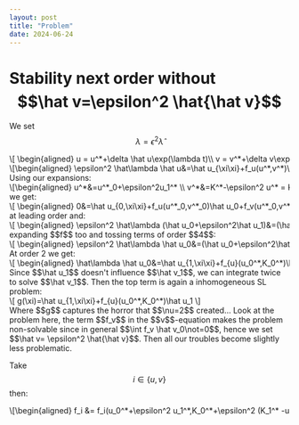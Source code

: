 ```yaml
---
layout: post
title: "Problem"
date: 2024-06-24
---
```

<style>
.math-container {
    max-width: 100%; /* Set a maximum width to prevent it from expanding the page */
    overflow-x: auto; /* Enable horizontal scrolling */
    white-space: nowrap; /* Prevent the text from wrapping */
}
</style>
# Stability next order without $$\hat v=\epsilon^2 \hat{\hat v}$$ 
We set $$\lambda = \epsilon^2 \hat\lambda$$ 
<div class="math-container">\[
\begin{aligned}
u = u^*+\delta \hat u\exp(\lambda t)\\
v = v^*+\delta v\exp(\lambda t) 
\end{aligned}
\]</div>
<div class="math-container">\[\begin{aligned}
\epsilon^2 \hat\lambda \hat u&=\hat u_{\xi\xi}+f_u(u^*,v^*)\hat u+f_v(u^*,v^*)\hat v\\
\epsilon^4\hat\lambda \hat v&=\hat v_{\xi\xi}-\epsilon^2f_u(u^*,v^*)\hat u-\epsilon^2f_v(u^*,v^*)\hat v
\end{aligned}\]</div>
Using our expansions: 
<div class="math-container">\[\begin{aligned}
u^*&=u^*_0+\epsilon^2u_1^* \\ 
v^*&=K^*-\epsilon^2 u^* = K_0^*+\epsilon^2 (K_1^* -u^*_0)\\
\hat u&=\hat u_0+\epsilon^2\hat u_1\\
\hat v&=\hat v_0+\epsilon^2\hat v_1
\end{aligned}\]</div>
we get:
<div class="math-container">\[
\begin{aligned}
0&=\hat u_{0,\xi\xi}+f_u(u^*_0,v^*_0)\hat u_0+f_v(u^*_0,v^*_0)\hat v_0\\
0&=\hat v_{0,\xi\xi}
\end{aligned}
\]</div>
at leading order and:
<div class="math-container">\[
\begin{aligned}
\epsilon^2 \hat\lambda (\hat u_0+\epsilon^2\hat u_1)&=(\hat u_0+\epsilon^2\hat u_1)_{\xi\xi}+f_u(u^*,v^*)(\hat u_0+\epsilon^2\hat u_1)+f_v(u^*,v^*)(\hat v_0+\epsilon^2\hat v_1)\\
\epsilon^4\hat\lambda (\hat v_0+\epsilon^2\hat v_1)&=(\hat v_0+\epsilon^2\hat v_1)_{\xi\xi}-\epsilon^2f_u(u^*,v^*)(\hat u_0+\epsilon^2\hat u_1)-\epsilon^2f_v(u^*,v^*)(\hat v_0+\epsilon^2\hat v_1)
\end{aligned}
\]</div>
expanding $$f$$ too and tossing terms of order $$4$$:
<div class="math-container">\[
\begin{aligned}
\epsilon^2 \hat\lambda \hat u_0&=(\hat u_0+\epsilon^2\hat u_1)_{\xi\xi}+(f_{u}(u_0^*,K_0^*)+\epsilon^2(f_{uu}(u_0^*,K_0^*)u_1^* \\&+f_{uv}(u_0^*,K_0^*)(K_1^* -u^*_0)))(\hat u_0+\epsilon^2\hat u_1)+(f_{v}(u_0^*,K_0^*)+\epsilon^2(f_{vu}(u_0^*,K_0^*)u_1^* \\&+f_{vv}(u_0^*,K_0^*)(K_1^* -u^*_0)))(\hat v_0+\epsilon^2\hat v_1)\\
0&=(\hat v_0+\epsilon^2\hat v_1)_{\xi\xi}-\epsilon^2f_u(u^*_0,v^*_0)\hat u_0-\epsilon^2f_v(u^*_0,v^*_0)\hat v_0
\end{aligned}
\]</div>
At order 2 we get:
<div class="math-container">\[
\begin{aligned}
\hat\lambda \hat u_0&=\hat u_{1,\xi\xi}+f_{u}(u_0^*,K_0^*)\hat u_1+(f_{uu}(u_0^*,K_0^*)u_1^* +f_{uv}(u_0^*,K_0^*)(K_1^* -u^*_0))\hat u_0\\&+f_{v}(u_0^*,K_0^*)\hat v_1+(f_{vu}(u_0^*,K_0^*)u_1^* +f_{vv}(u_0^*,K_0^*)(K_1^* -u^*_0))\hat v_0\\
0&=\hat v_{1,\xi\xi}-f_u(u^*_0,v^*_0)\hat u_0-f_v(u^*_0,v^*_0)\hat v_0
\end{aligned}
\]</div>
Since $$\hat u_1$$ doesn't influence $$\hat v_1$$, we can integrate twice to solve $$\hat v_1$$. Then the top term is again a inhomogeneous SL problem:
<div class="math-container">\[
g(\xi)=\hat u_{1,\xi\xi}+f_{u}(u_0^*,K_0^*)\hat u_1
\]</div>
Where $$g$$ captures the horror that $$\nu=2$$ created...
Look at the problem here, the term $$f_v$$ in the $$v$$-equation makes the problem non-solvable since in general $$\int f_v \hat v_0\not=0$$, hence we set $$\hat v= \epsilon^2 \hat{\hat v}$$. Then all our troubles become slightly less problematic. 


Take $$i\in\{u,v\}$$ then:
<div class="math-container">\[\begin{aligned}
f_i &= f_i(u_0^*+\epsilon^2 u_1^*,K_0^*+\epsilon^2 (K_1^* -u^*_0))\\
&= f_{i}(u_0^*,K_0^*)+\epsilon^2(f_{iu}(u_0^*,K_0^*)u_1^* +f_{iv}(u_0^*,K_0^*)(K_1^* -u^*_0))
\end{aligned}\]</div>
